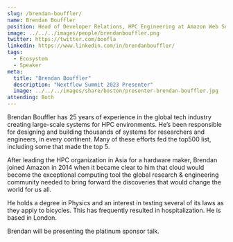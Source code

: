 ```yaml
---
slug: /brendan-bouffler/
name: Brendan Bouffler
position: Head of Developer Relations, HPC Engineering at Amazon Web Services
image: ../../../images/people/brendanbouffler.png
twitter: https://twitter.com/boofla
linkedin: https://www.linkedin.com/in/brendanbouffler/
tags:
  - Ecosystem
  - Speaker
meta:
  title: "Brendan Bouffler"
  description: "Nextflow Summit 2023 Presenter"
  image: ../../../images/share/boston/presenter-brendan-bouffler.jpg
attending: Both
---
```

Brendan Bouffler has 25 years of experience in the global tech industry creating large-scale systems for HPC environments. He’s been responsible for designing and building thousands of systems for researchers and engineers, in every continent. Many of these efforts fed the top500 list, including some that made the top 5.

After leading the HPC organization in Asia for a hardware maker, Brendan joined Amazon in 2014 when it became clear to him that cloud would become the exceptional computing tool the global research & engineering community needed to bring forward the discoveries that would change the world for us all.

He holds a degree in Physics and an interest in testing several of its laws as they apply to bicycles. This has frequently resulted in hospitalization. He is based in London.

Brendan will be presenting the platinum sponsor talk.
